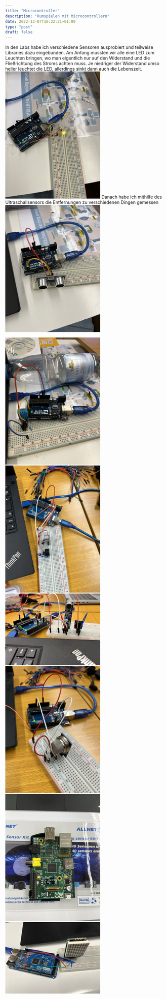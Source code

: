 ```yaml
---
title: "Microcontroller"
description: "Rumspielen mit Microcontrollern"
date: 2022-12-07T10:22:21+01:00
type: "post"
draft: false
---
```


In den Labs habe ich verschiedene Sensoren ausprobiert und teilweise Libraries dazu eingebunden.
Am Anfang mussten wir alle eine LED zum Leuchten bringen, wo man eigentlich nur auf den Widerstand und die Fließrichtung des Stroms achten muss. Je niedriger der Widerstand
umso heller leuchtet die LED, allerdings sinkt dann auch die Lebenszeit.
<img src="led.JPEG" alt="Ein Multimeter auf einem Tisch" width="300"/>
Danach habe ich mithilfe des Ultraschallsensors die Entfernungen zu verschiedenen Dingen gemessen
<img src="ultrasonic_top.JPEG" alt="Ein Multimeter auf einem Tisch" width="300"/>

<img src="temperature.JPEG" alt="Ein Multimeter auf einem Tisch" width="300"/>

<img src="micro_and_piezo.JPEG" alt="Ein Multimeter auf einem Tisch" width="300"/>

<img src="micro_and_piezo_side.JPEG" alt="Ein Multimeter auf einem Tisch" width="300"/>

<img src="gas_sensor.JPEG" alt="Ein Multimeter auf einem Tisch" width="300"/>

<img src="raspberry_pi.JPEG" alt="Ein Multimeter auf einem Tisch" width="300"/>

<img src="led_matrix.JPEG" alt="Ein Multimeter auf einem Tisch" width="300"/>